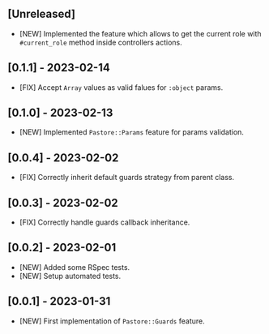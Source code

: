 ## [Unreleased]

- [NEW] Implemented the feature which allows to get the current role with `#current_role` method inside controllers actions.

## [0.1.1] - 2023-02-14

- [FIX] Accept `Array` values as valid falues for `:object` params.

## [0.1.0] - 2023-02-13

- [NEW] Implemented `Pastore::Params` feature for params validation.

## [0.0.4] - 2023-02-02

- [FIX] Correctly inherit default guards strategy from parent class.

## [0.0.3] - 2023-02-02

- [FIX] Correctly handle guards callback inheritance.

## [0.0.2] - 2023-02-01

- [NEW] Added some RSpec tests.
- [NEW] Setup automated tests.

## [0.0.1] - 2023-01-31

- [NEW] First implementation of `Pastore::Guards` feature.
